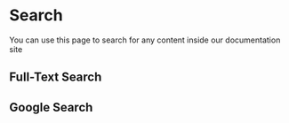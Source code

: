 
# Search

You can use this page to search for any content inside our documentation site

## Full-Text Search

<EmbeddableSearchBox fullHeight />

## Google Search

<div class="gcse-search"></div>

<script async src="https://cse.google.com/cse.js?cx=42d3e4966ff20431e"></script>
 



